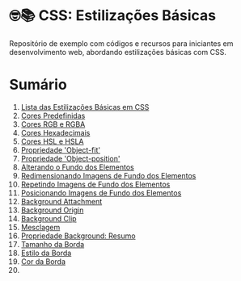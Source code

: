 # 🤓📚 CSS: Estilizações Básicas
Repositório de exemplo com códigos e recursos para iniciantes em desenvolvimento web, abordando estilizações básicas com CSS.

# Sumário

1. [Lista das Estilizações Básicas em CSS](https://github.com/vinicius-maznar/anotacoes-css-estilizacoes-basicas/blob/main/01-css-lista-das-estilizacoes-basicas.md)
2. [Cores Predefinidas](https://github.com/vinicius-maznar/anotacoes-css-estilizacoes-basicas/blob/main/02-cores-pre-definidas.md)
3. [Cores RGB e RGBA](https://github.com/vinicius-maznar/anotacoes-css-estilizacoes-basicas/blob/main/03-cores-rgb-rba.md)
4. [Cores Hexadecimais](https://github.com/vinicius-maznar/anotacoes-css-estilizacoes-basicas/blob/main/04-cores-hexadecimais.md)
5. [Cores HSL e HSLA](https://github.com/vinicius-maznar/anotacoes-css-estilizacoes-basicas/blob/main/05-cores-hsl-e-hsla.md)
6. [Propriedade 'Object-fit'](https://github.com/vinicius-maznar/anotacoes-css-estilizacoes-basicas/blob/main/06-object-fit-propriedade.md)
7. [Propriedade 'Object-position'](https://github.com/vinicius-maznar/anotacoes-css-estilizacoes-basicas/blob/main/07-object-position-propriedade.md)
8. [Alterando o Fundo dos Elementos](https://github.com/vinicius-maznar/anotacoes-css-estilizacoes-basicas/blob/main/08-alterando-o-fundo-dos-elementos.md)
9. [Redimensionando Imagens de Fundo dos Elementos](https://github.com/vinicius-maznar/anotacoes-css-estilizacoes-basicas/blob/main/09-redimensionando-imagens-de-fundo-dos-elementos.md)
10. [Repetindo Imagens de Fundo dos Elementos](https://github.com/vinicius-maznar/anotacoes-css-estilizacoes-basicas/blob/main/10-repeticao-da-imagem-de-fundo-de-um-elemento.md)
11. [Posicionando Imagens de Fundo dos Elementos](https://github.com/vinicius-maznar/anotacoes-css-estilizacoes-basicas/blob/main/10-repeticao-da-imagem-de-fundo-de-um-elemento.md)
12. [Background Attachment](https://github.com/vinicius-maznar/anotacoes-css-estilizacoes-basicas/blob/main/12-posicionando-imagens-de-fundo-dos-elementos.md)
13. [Background Origin](https://github.com/vinicius-maznar/anotacoes-css-estilizacoes-basicas/blob/main/13-background-origin.md)
14. [Background Clip](https://github.com/vinicius-maznar/anotacoes-css-estilizacoes-basicas/blob/main/14-background-clip.md)
15. [Mesclagem](https://github.com/vinicius-maznar/anotacoes-css-estilizacoes-basicas/blob/main/15-mesclagem.md)
16. [Propriedade Background: Resumo](https://github.com/vinicius-maznar/anotacoes-css-estilizacoes-basicas/blob/main/16-propriedade-background-resumo.md)
17. [Tamanho da Borda](https://github.com/vinicius-maznar/anotacoes-css-estilizacoes-basicas/blob/main/17-tamanho-da-borda.md)
18. [Estilo da Borda](https://github.com/vinicius-maznar/anotacoes-css-estilizacoes-basicas/blob/main/18-estilo-da-borda.md)
19. [Cor da Borda](https://github.com/vinicius-maznar/anotacoes-css-estilizacoes-basicas/blob/main/19-cor-da-borda.md)
20.  
